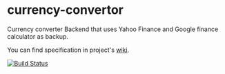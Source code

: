 currency-convertor
==================

Currency converter Backend that uses Yahoo Finance and Google finance calculator as backup.

You can find specification in project's [wiki](https://github.com/Apilityc/currency-convertor/wiki).

[![Build Status](https://travis-ci.org/Apilytic/currency-convertor.png?branch=master)](https://travis-ci.org/Apilytic/currency-convertor)
